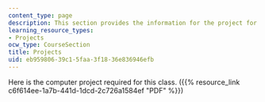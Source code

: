 ```yaml
---
content_type: page
description: This section provides the information for the project for this course.
learning_resource_types:
- Projects
ocw_type: CourseSection
title: Projects
uid: eb959806-39c1-5faa-3f18-36e836946efb
---
```


Here is the computer project required for this class. ({{% resource_link c6f614ee-1a7b-441d-1dcd-2c726a1584ef "PDF" %}})